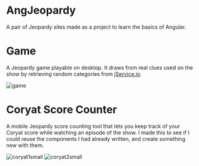 # AngJeopardy
A pair of Jeopardy sites made as a project to learn the basics of Angular.

# Game
A Jeopardy game playable on desktop. It draws from real clues used on the show by retrieving random categories from [jService.io](https://jservice.io/).

![game](https://user-images.githubusercontent.com/32622980/131189296-92bf60d1-8fa2-4de8-aede-ee6046a7a11a.PNG)

# Coryat Score Counter
A mobile Jeopardy score counting tool that lets you keep track of your Coryat score while watching an episode of the show. I made this to see if I could reuse the components I had already written, and create something new with them.

![coryat1small](https://user-images.githubusercontent.com/32622980/131190595-51cdd033-153e-4b73-b029-32e9d3d4c1e6.png)
![coryat2small](https://user-images.githubusercontent.com/32622980/131190645-8d8fc335-620b-4cff-baf8-5c0d5b023b20.png)
